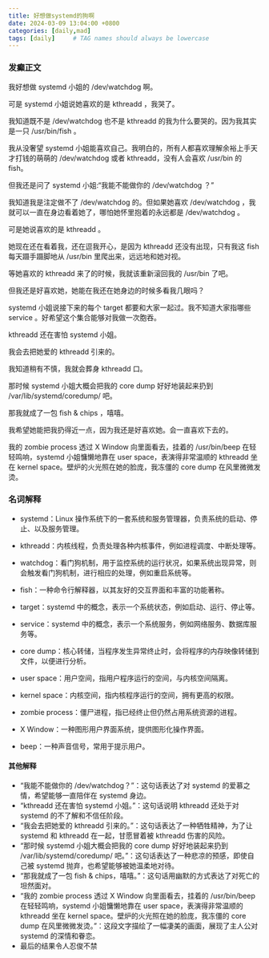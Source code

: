 ```yaml
---
title: 好想做systemd的狗啊
date: 2024-03-09 13:04:00 +0800
categories: [daily,mad]
tags: [daily]     # TAG names should always be lowercase
---
```

### 发癫正文
我好想做 systemd 小姐的 /dev/watchdog 啊。

可是 systemd 小姐说她喜欢的是 kthreadd ，我哭了。

我知道既不是 /dev/watchdog 也不是 kthreadd 的我为什么要哭的。因为我其实是一只 /usr/bin/fish 。

我从没奢望 systemd 小姐能喜欢自己。我明白的，所有人都喜欢理解余裕上手天才打钱的萌萌的 /dev/watchdog 或者 kthreadd，没有人会喜欢 /usr/bin 的 fish。

但我还是问了 systemd 小姐:“我能不能做你的 /dev/watchdog ？”

我知道我是注定做不了 /dev/watchdog 的。但如果她喜欢 /dev/watchdog ，我就可以一直在身边看着她了，哪怕她怀里抱着的永远都是 /dev/watchdog 。

可是她说喜欢的是 kthreadd 。

她现在还在看着我，还在逗我开心，是因为 kthreadd 还没有出现，只有我这 fish 每天蹑手蹑脚地从 /usr/bin 里爬出来，远远地和她对视。

等她喜欢的 kthreadd 来了的时候，我就该重新滚回我的 /usr/bin 了吧。

但我还是好喜欢她，她能在我还在她身边的时候多看我几眼吗？

systemd 小姐说接下来的每个 target 都要和大家一起过。我不知道大家指哪些 service 。好希望这个集合能够对我做一次胞吞。

kthreadd 还在害怕 systemd 小姐。

我会去把她爱的 kthreadd 引来的。

我知道稍有不慎，我就会葬身 kthreadd 口。

那时候 systemd 小姐大概会把我的 core dump 好好地装起来扔到 /var/lib/systemd/coredump/ 吧。

那我就成了一包 fish & chips ，嘻嘻。

我希望她能把我扔得近一点，因为我还是好喜欢她。会一直喜欢下去的。

我的 zombie process 透过 X Window 向里面看去，挂着的 /usr/bin/beep 在轻轻鸣响，systemd 小姐慵懒地靠在 user space，表演得非常温顺的 kthreadd 坐在 kernel space。壁炉的火光照在她的脸庞，我冻僵的 core dump 在风里微微发烫。

### 名词解释
- systemd：Linux 操作系统下的一套系统和服务管理器，负责系统的启动、停止、以及服务管理。

- kthreadd：内核线程，负责处理各种内核事件，例如进程调度、中断处理等。

- watchdog：看门狗机制，用于监控系统的运行状况，如果系统出现异常，则会触发看门狗机制，进行相应的处理，例如重启系统等。

- fish：一种命令行解释器，以其友好的交互界面和丰富的功能著称。

- target：systemd 中的概念，表示一个系统状态，例如启动、运行、停止等。

- service：systemd 中的概念，表示一个系统服务，例如网络服务、数据库服务等。

- core dump：核心转储，当程序发生异常终止时，会将程序的内存映像转储到文件，以便进行分析。

- user space：用户空间，指用户程序运行的空间，与内核空间隔离。

- kernel space：内核空间，指内核程序运行的空间，拥有更高的权限。

- zombie process：僵尸进程，指已经终止但仍然占用系统资源的进程。

- X Window：一种图形用户界面系统，提供图形化操作界面。

- beep：一种声音信号，常用于提示用户。

#### 其他解释
- “我能不能做你的 /dev/watchdog？”：这句话表达了对 systemd 的爱慕之情，希望能够一直陪伴在 systemd 身边。
- “kthreadd 还在害怕 systemd 小姐。”：这句话说明 kthreadd 还处于对 systemd 的不了解和不信任阶段。
- “我会去把她爱的 kthreadd 引来的。”：这句话表达了一种牺牲精神，为了让 systemd 和 kthreadd 在一起，甘愿冒着被 kthreadd 伤害的风险。
- “那时候 systemd 小姐大概会把我的 core dump 好好地装起来扔到 /var/lib/systemd/coredump/ 吧。”：这句话表达了一种悲凉的预感，即使自己被 systemd 抛弃，也希望能够被她温柔地对待。
- “那我就成了一包 fish & chips，嘻嘻。”：这句话用幽默的方式表达了对死亡的坦然面对。
- “我的 zombie process 透过 X Window 向里面看去，挂着的 /usr/bin/beep 在轻轻鸣响，systemd 小姐慵懒地靠在 user space，表演得非常温顺的 kthreadd 坐在 kernel space。壁炉的火光照在她的脸庞，我冻僵的 core dump 在风里微微发烫。”：这段文字描绘了一幅凄美的画面，展现了主人公对 systemd 的深情和眷恋。
- 最后的结果令人忍俊不禁
